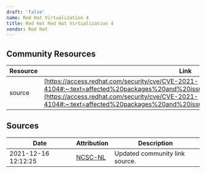 ```yaml
---
draft: 'false'
name: Red Hat Virtualization 4
title: Red Hat Red Hat Virtualization 4
vendor: Red Hat
---
```



## Community Resources
| Resource | Link |
| --- | --- |
| source | [https://access.redhat.com/security/cve/CVE-2021-4104#:~:text=affected%20packages%20and%20issued%20red%20hat%20security%20errata](https://access.redhat.com/security/cve/CVE-2021-4104#:~:text=affected%20packages%20and%20issued%20red%20hat%20security%20errata) |


## Sources
| Date | Attribution | Description |
| --- | --- | --- |
| 2021-12-16 12:12:25 | [NCSC-NL](https://github.com/NCSC-NL/log4shell/blob/main/software/README.md) | Updated community link source.  |

